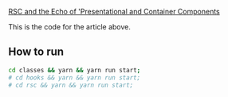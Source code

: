 [RSC and the Echo of 'Presentational and Container Components](https://dev.to/fibonacid/rsc-and-the-echo-of-presentational-and-container-components-33i)

This is the code for the article above.

## How to run

```bash
cd classes && yarn && yarn run start;
# cd hooks && yarn && yarn run start;
# cd rsc && yarn && yarn run start;
```